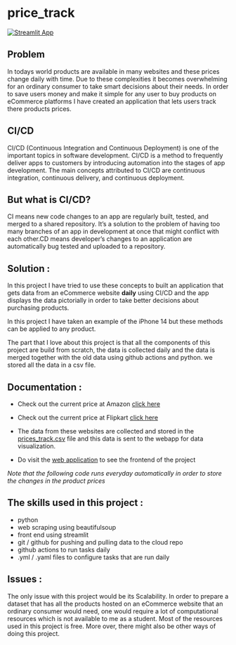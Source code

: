 # price_track
 
[![Streamlit App](https://static.streamlit.io/badges/streamlit_badge_black_white.svg)](https://mdarfan357-price-track-appstreamlit-app-tr1vmx.streamlit.app/)

## Problem 
In todays world products are available in many websites and these prices change daily with time. Due to these complexities it becomes overwhelming for an ordinary consumer to take smart decisions about their needs. In order to save users money and make it simple for any user to buy products on eCommerce platforms I have created an application that lets users track there products prices.


CI/CD
--------------- 

CI/CD (Continuous Integration and Continuous Deployment) is one of the important topics in software development. CI/CD is a method to frequently deliver apps to customers by introducing automation into the stages of app development. The main concepts attributed to CI/CD are continuous integration, continuous delivery, and continuous deployment.

## But what is CI/CD?
CI means new code changes to an app are regularly built, tested, and merged to a shared repository. It’s a solution to the problem of having too many branches of an app in development at once that might conflict with each other.CD means developer’s changes to an application are automatically bug tested and uploaded to a repository.


Solution :
--------------- 

In this project I have tried to use these concepts to built an application that gets data from an eCommerce website **daily** using CI/CD and the app displays the data pictorially in order to take better decisions about purchasing products. 

In this project I have taken an example of the iPhone 14 but these methods can be applied to any product.

The part that I love about this project is that all the components of this project are build from scratch, the data is collected daily and the data is merged together with the old data using github actions and python. we stored all the data in a csv file.


Documentation :
--------------- 
* Check out the current price at Amazon [click here](https://www.amazon.in/Apple-iPhone-14-256GB-Midnight/dp/B0BDJ6N5D6/ref=sr_1_11?crid=2GX239JVK66ZX&keywords=iphone+14&qid=1665371671&qu=eyJxc2MiOiI1LjM4IiwicXNhIjoiNS4xOSIsInFzcCI6IjMuMzcifQ%3D%3D&sprefix=iphone+1%2Caps%2C666&sr=8-11)

* Check out the current price at Flipkart [click here](https://www.flipkart.com/apple-iphone-14-midnight-256-gb/p/itmdb32e3c997112?pid=MOBGHWFH4H3MMRAA&lid=LSTMOBGHWFH4H3MMRAAO7KNHD&marketplace=FLIPKART&q=iphone+14&store=tyy%2F4io&srno=s_1_2&otracker=search&otracker1=search&fm=Search&iid=28412f92-2c72-4639-9c33-d56a23ce8398.MOBGHWFH4H3MMRAA.SEARCH&ppt=sp&ppn=sp&ssid=yhxuzzcrzk0000001665371510740&qH=860f3715b8db08cd)

* The data from these websites are collected and stored in the [prices_track.csv](../main/price_track.csv) file and this data is sent to the webapp for data visualization.

* Do visit the [web application](https://mdarfan357-price-track-appstreamlit-app-tr1vmx.streamlitapp.com/) to see the frontend of the project

*Note that the following code runs everyday automatically in order to store the changes in the product prices* 

The skills used in this project :
--------------- 
* python
* web scraping using beautifulsoup
* front end using streamlit 
* git / github for pushing and pulling data to the cloud repo
* github actions to run tasks daily 
* .yml / .yaml files to configure tasks that are run daily 

Issues :
---------------
The only issue with this project would be its Scalability. In order to prepare a dataset that has all the products hosted on an eCommerce website that an ordinary consumer would need, one would require a lot of computational resources which is not available to me as a student. Most of the resources used in this project is free.
More over, there might also be other ways of doing this project.




